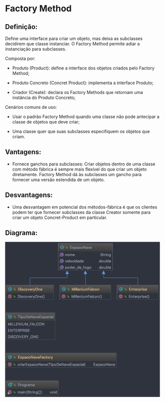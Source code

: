 # Factory Method

## Definição:

Define uma interface para criar um objeto, mas deixa as subclasses decidirem que 
classe instanciar. O Factory Method permite adiar a instanciação para subclasses.

Composta por:

* Produto (Product): define	a interface dos objetos criados pelo Factory Method;

* Produto Concreto (Concret Product): implementa a interface Produto;

* Criador (Create): declara	os Factory Methods que retornam uma instância do Produto 
Concreto;

Cenários comuns de uso:

* Usar o padrão Factory Method quando uma classe não pode antecipar a classe de 
objetos que deve criar;

* Uma classe quer que suas subclasses especifiquem os objetos que criam.

## Vantagens:

* Fornece ganchos para subclasses: Criar objetos dentro de uma classe com método fábrica 
é sempre mais flexível do que criar um objeto diretamente. Factory Method dá às subclasses 
um gancho para fornecer uma versão estendida de um objeto.

## Desvantagens:

* Uma desvantagem em potencial dos métodos-fábrica é que os clientes podem ter que 
fornecer subclasses da classe Creator somente para criar um objeto Concret-Product em 
particular.

## Diagrama:

![alt text](../../imgs/006.png)

